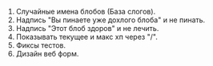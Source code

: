 1. Случайные имена блобов (База слогов).
2. Надпись "Вы пинаете уже дохлого блоба" и не пинать.
3. Надпись "Этот блоб здоров" и не лечить.
4. Показывать текущее и макс хп через "/".
5. Фиксы тестов.
6. Дизайн веб форм.